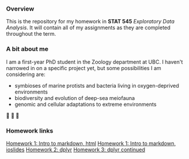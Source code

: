 ### Overview
This is the repository for my homework in **STAT 545** *Exploratory Data Analysis*. It will contain all of my assignments as they are completed throughout the term.

### A bit about me
I am a first-year PhD student in the Zoology department at UBC. I haven't narrowed in on a specific project yet, but some possibilities I am considering are:

* symbioses of marine protists and bacteria living in oxygen-deprived environments
* biodiversity and evolution of deep-sea meiofauna
* genomic and cellular adaptations to extreme environments

:snail: :ocean: :octopus:

### Homework links
[Homework 1: Intro to markdown, html](https://stat545-ubc-hw-2019-20.github.io/stat545-hw-pennykahn/Hw01_gapminder/Hw01_gapminder.html)
[Homework 1: Intro to markdown, ioslides](https://stat545-ubc-hw-2019-20.github.io/stat545-hw-pennykahn/Hw01_gapminder/Hw01_gapminder_slides.html)
[Homework 2: dplyr](https://stat545-ubc-hw-2019-20.github.io/stat545-hw-pennykahn/Hw02_dplyr/Hw02_dplyr.html)
[Homework 3: dplyr continued](https://stat545-ubc-hw-2019-20.github.io/stat545-hw-pennykahn/Hw03_dplyr_cont/Hw03_dplyr_cont.html)